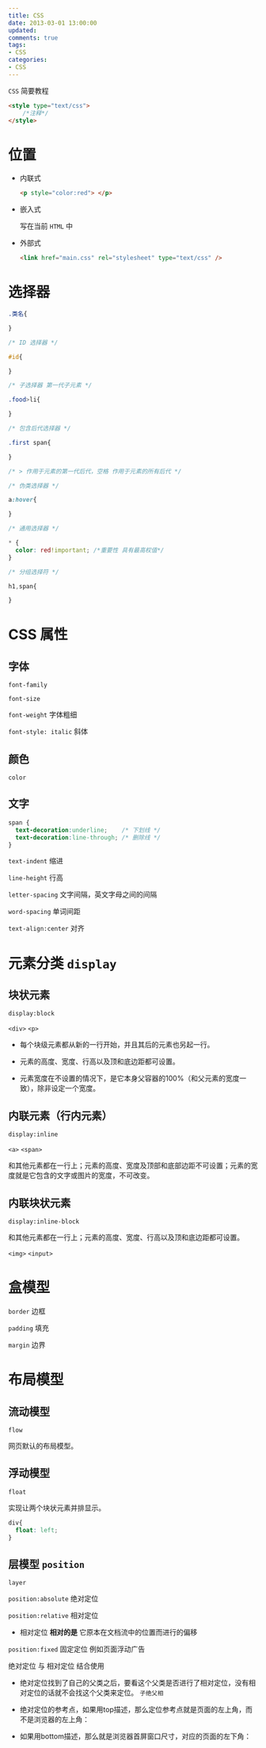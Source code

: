 ```yaml
---
title: CSS
date: 2013-03-01 13:00:00
updated:
comments: true
tags:
- CSS
categories:
- CSS
---
```


`CSS` 简要教程

<!--more-->

```html
<style type="text/css">
    /*注释*/
</style>
```

# 位置

* 内联式

  ```html
  <p style="color:red"> </p>
  ```

* 嵌入式

  写在当前 `HTML` 中

* 外部式

  ```html
  <link href="main.css" rel="stylesheet" type="text/css" />
  ```

# 选择器

```css
.类名{

}

/* ID 选择器 */

#id{

}

/* 子选择器 第一代子元素 */

.food>li{

}

/* 包含后代选择器 */

.first span{

}

/* > 作用于元素的第一代后代，空格 作用于元素的所有后代 */

/* 伪类选择器 */

a:hover{

}

/* 通用选择器 */

* {
  color: red!important; /*重要性 具有最高权值*/
}

/* 分组选择符 */

h1,span{

}
```

# CSS 属性

## 字体

`font-family`

`font-size`

`font-weight` 字体粗细

`font-style: italic` 斜体

## 颜色

`color`

## 文字

```css
span {
  text-decoration:underline;    /* 下划线 */
  text-decoration:line-through; /* 删除线 */
}
```

`text-indent` 缩进

`line-height` 行高

`letter-spacing` 文字间隔，英文字母之间的间隔

`word-spacing` 单词间距

`text-align:center` 对齐

# 元素分类 `display`

## 块状元素

`display:block`

`<div>` `<p>`

* 每个块级元素都从新的一行开始，并且其后的元素也另起一行。

* 元素的高度、宽度、行高以及顶和底边距都可设置。

* 元素宽度在不设置的情况下，是它本身父容器的100%（和父元素的宽度一致），除非设定一个宽度。

## 内联元素（行内元素）

`display:inline`

`<a>` `<span>`

和其他元素都在一行上；元素的高度、宽度及顶部和底部边距不可设置；元素的宽度就是它包含的文字或图片的宽度，不可改变。

## 内联块状元素

`display:inline-block`

和其他元素都在一行上；元素的高度、宽度、行高以及顶和底边距都可设置。

`<img>` `<input>`

# 盒模型

`border` 边框

`padding` 填充

`margin` 边界

# 布局模型

## 流动模型

`flow`

网页默认的布局模型。

## 浮动模型

`float`

实现让两个块状元素并排显示。

```css
div{
  float: left;
}
```

## 层模型 `position`

`layer`

`position:absolute` 绝对定位

`position:relative` 相对定位

* 相对定位 **相对的是** 它原本在文档流中的位置而进行的偏移

`position:fixed` 固定定位 例如页面浮动广告

绝对定位 与 相对定位 结合使用

* 绝对定位找到了自己的父类之后，要看这个父类是否进行了相对定位，没有相对定位的话就不会找这个父类来定位。 `子绝父相`

* 绝对定位的参考点，如果用top描述，那么定位参考点就是页面的左上角，而不是浏览器的左上角：

* 如果用bottom描述，那么就是浏览器首屏窗口尺寸，对应的页面的左下角：
